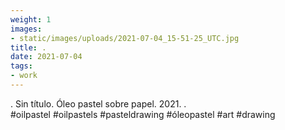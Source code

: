 ```yaml
---
weight: 1
images:
- static/images/uploads/2021-07-04_15-51-25_UTC.jpg
title: .
date: 2021-07-04
tags:
- work
---
```


.
Sin título.
Óleo pastel sobre papel.
2021.
.
#oilpastel #oilpastels #pasteldrawing #óleopastel #art #drawing
